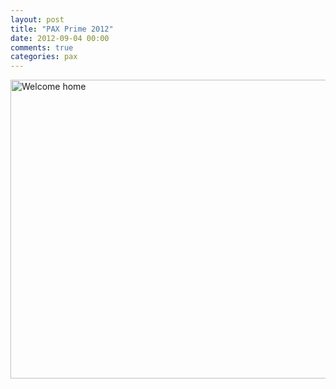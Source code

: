 ```yaml
---
layout: post
title: "PAX Prime 2012"
date: 2012-09-04 00:00
comments: true
categories: pax
---
```


<a href="http://imgur.com/BHUjB"><img src="http://i.imgur.com/BHUjBl.jpg" width="640" height="478" title="Welcome home" alt="Welcome home" /></a>
